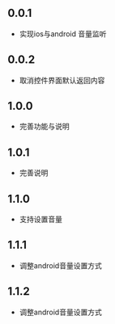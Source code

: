 ## 0.0.1
* 实现ios与android 音量监听

## 0.0.2
* 取消控件界面默认返回内容

## 1.0.0
* 完善功能与说明

## 1.0.1
* 完善说明

## 1.1.0
* 支持设置音量

## 1.1.1
* 调整android音量设置方式

## 1.1.2
* 调整android音量设置方式